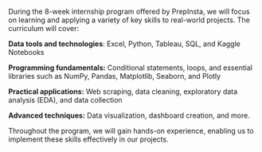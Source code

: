 During the 8-week internship program offered by PrepInsta, we will focus on learning and applying a variety of key skills to real-world projects. The curriculum will cover:

**Data tools and technologies**: Excel, Python, Tableau, SQL, and Kaggle Notebooks

**Programming fundamentals:** Conditional statements, loops, and essential libraries such as NumPy, Pandas, Matplotlib, Seaborn, and Plotly

**Practical applications:** Web scraping, data cleaning, exploratory data analysis (EDA), and data collection

**Advanced techniques:** Data visualization, dashboard creation, and more.

Throughout the program, we will gain hands-on experience, enabling us to implement these skills effectively in our projects.

